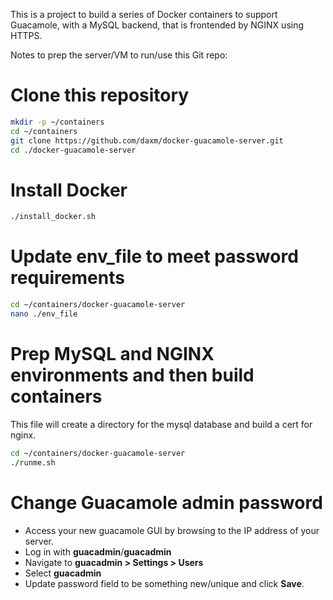 This is a project to build a series of Docker containers to support Guacamole, with a MySQL backend, that is frontended by NGINX using HTTPS.

Notes to prep the server/VM to run/use this Git repo:
# Clone this repository
```bash
mkdir -p ~/containers
cd ~/containers
git clone https://github.com/daxm/docker-guacamole-server.git
cd ./docker-guacamole-server
```

# Install Docker
```bash
./install_docker.sh
```

# Update env_file to meet password requirements
```bash
cd ~/containers/docker-guacamole-server
nano ./env_file
```

# Prep MySQL and NGINX environments and then build containers
This file will create a directory for the mysql database and build a cert for nginx.
```bash
cd ~/containers/docker-guacamole-server
./runme.sh
```

# Change Guacamole admin password
- Access your new guacamole GUI by browsing to the IP address of your server.
- Log in with **guacadmin**/**guacadmin**
- Navigate to **guacadmin > Settings > Users**
- Select **guacadmin**
- Update password field to be something new/unique and click **Save**.

